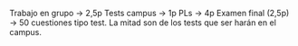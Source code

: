 Trabajo en grupo -> 2,5p
Tests campus -> 1p
PLs -> 4p
Examen final (2,5p) -> 50 cuestiones tipo test. La mitad son de los tests que ser harán en el campus.